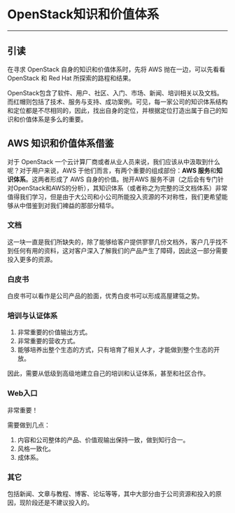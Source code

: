 # OpenStack知识和价值体系

---

## 引读

在寻求 OpenStack 自身的知识和价值体系时，先将 AWS 抛在一边，可以先看看 OpenStack 和 Red Hat 所探索的路程和结果。

OpenStack包含了软件、用户、社区、入门、市场、新闻、培训相关以及文档。而红帽则包括了技术、服务与支持、成功案例。可见，每一家公司的知识体系结构和定位都是不尽相同的，因此，找出自身的定位，并根据定位打造出属于自己的知识和价值体系是多么的重要。

## AWS 知识和价值体系借鉴

对于 OpenStack 一个云计算厂商或者从业人员来说，我们应该从中汲取到什么呢？对于用户来说，AWS 于他们而言，有两个重要的组成部份：**AWS 服务**和**知识体系**。这两者形成了 AWS 自身的价值。抛开AWS 服务不讲（之后会有专门针对OpenStack和AWS的分析），其知识体系（或者称之为完整的泛文档体系）非常值得我们学习，但是由于大公司和小公司所能投入资源的不对称性，我们更希望能够从中借鉴到对我们裨益的那部分精华。

### 文档

这一块一直是我们所缺失的，除了能够给客户提供寥寥几份文档外，客户几乎找不到任何有用的资料，这对客户深入了解我们的产品产生了障碍，因此这一部分需要投入更多的资源。

### 白皮书

白皮书可以看作是公司产品的脸面，优秀白皮书可以形成高屋建瓴之势。

### 培训与认证体系

1. 非常重要的价值输出方式。
2. 非常重要的营收方式。
3. 能够培养出整个生态的方式，只有培育了相关人才，才能做到整个生态的开放。

因此，需要从低级到高级地建立自己的培训和认证体系，甚至和社区合作。

### Web入口

非常重要！

需要做到几点：

1. 内容和公司整体的产品、价值观输出保持一致，做到知行合一。
2. 风格一致化。
3. 成体系。

### 其它

包括新闻、文章与教程、博客、论坛等等，其中大部分由于公司资源和投入的原因，现阶段还是不建议投入的。

